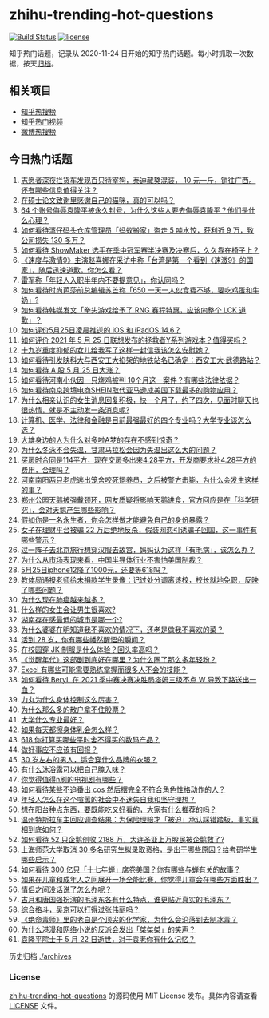 # zhihu-trending-hot-questions

[![Build Status](https://github.com/justjavac/zhihu-trending-hot-questions/workflows/ci/badge.svg?branch=master)](https://github.com/justjavac/zhihu-trending-hot-questions/actions)
[![license](https://img.shields.io/github/license/justjavac/zhihu-trending-hot-questions)](https://github.com/justjavac/zhihu-trending-hot-questions/blob/master/LICENSE)

知乎热门话题，记录从 2020-11-24 日开始的知乎热门话题。每小时抓取一次数据，按天[归档](./archives)。

## 相关项目

- [知乎热搜榜](https://github.com/justjavac/zhihu-trending-top-search)
- [知乎热门视频](https://github.com/justjavac/zhihu-trending-hot-video)
- [微博热搜榜](https://github.com/justjavac/weibo-trending-hot-search)

## 今日热门话题

<!-- BEGIN -->
<!-- 最后更新时间 Wed May 26 2021 02:33:15 GMT+0800 (China Standard Time) -->

1. [志愿者深夜拦货车发现百只待宰狗，泰迪藏獒混装， 10
   元一斤，销往广西。还有哪些信息值得关注？](https://www.zhihu.com/question/461282064)
2. [在硕士论文致谢里感谢自己的猫咪，真的可以吗？](https://www.zhihu.com/question/461220227)
3. [64
   个账号侮辱袁隆平被永久封号，为什么这些人要去侮辱袁隆平？他们是什么心理？](https://www.zhihu.com/question/461316765)
4. [如何看待湾仔码头仓库管理员「蚂蚁搬家」盗走 5 吨水饺，获利近 9 万，致公司损失 130
   多万？](https://www.zhihu.com/question/461183162)
5. [如何看待 ShowMaker
   选手在季中冠军赛半决赛及决赛后，久久靠在椅子上？](https://www.zhihu.com/question/460956969)
6. [《速度与激情9》主演赵喜娜在采访中称「台湾是第一个看到《速激9》的国家」，随后迅速道歉，你怎么看？](https://www.zhihu.com/question/461250975)
7. [雷军称「年轻人入职半年内不要提意见」，你认同吗？](https://www.zhihu.com/question/461347400)
8. [如何看待时尚芭莎前总编辑苏芒称「650
   一天一人伙食费不够，要吃鸡蛋和牛奶」?](https://www.zhihu.com/question/461057693)
9. [如何看待韩媒发文「拳头游戏给予了 RNG 赛程特惠，应该向整个 LCK
   道歉」？](https://www.zhihu.com/question/461315452)
10. [如何评价5月25日凌晨推送的 iOS 和 iPadOS
    14.6？](https://www.zhihu.com/question/461255795)
11. [如何评价 2021 年 5 月 25
    日联想发布的拯救者Y系列游戏本？值得买吗？](https://www.zhihu.com/question/461301869)
12. [十九岁重度抑郁的女儿给我写了这样一封信我该怎么安慰她？](https://www.zhihu.com/question/460881487)
13. [如何看待引发陕科大与西安工大掐架的地铁站名已确定：西安工大·武德路站？](https://www.zhihu.com/question/461160602)
14. [如何看待 A 股 5 月 25 日大涨？](https://www.zhihu.com/question/461315219)
15. [如何看待河南小伙因一只烧鸡被判
    10个月这一案件？有哪些法律依据？](https://www.zhihu.com/question/460929448)
16. [如何看待南京跨境电商SHEIN取代亚马逊成美国下载最多的购物应用？](https://www.zhihu.com/question/461229919)
17. [为什么相亲认识的女生消息回复积极，快一个月了，约了四次，见面时聊天也很热情，就是不主动发一条消息呢?](https://www.zhihu.com/question/460678480)
18. [计算机、医学、法律和金融是目前最强最好的四个专业吗？大学专业该怎么选？](https://www.zhihu.com/question/458947942)
19. [大雄身边的人为什么对多啦A梦的存在不感到惊奇？](https://www.zhihu.com/question/284594524)
20. [为什么冬泳不会失温，甘肃马拉松会因为失温出这么大的问题？](https://www.zhihu.com/question/460950129)
21. [买房时合同是114平方，现在交房多出来4.28平方，开发商要求补4.28平方的费用，合理吗？](https://www.zhihu.com/question/460780593)
22. [河南南阳两只老虎逃出笼舍咬死饲养员，之后被警方击毙，为什么会发生这样的事？](https://www.zhihu.com/question/461359417)
23. [郑州公园天鹅被强戴颈环，网友质疑将影响天鹅进食，官方回应是在「科学研究」，会对天鹅产生哪些影响？](https://www.zhihu.com/question/461338939)
24. [假如你是一名永生者，你会怎样做才能避免自己的身份暴露？](https://www.zhihu.com/question/438453657)
25. [女子在理财平台被骗 22
    万后绝地反杀，假装网恋引诱骗子回国，这一事件有哪些警示？](https://www.zhihu.com/question/461157072)
26. [过一阵子去北京旅行想穿汉服去故宫，妈妈认为这样「有毛病」，该怎么办？](https://www.zhihu.com/question/456328349)
27. [为什么从市场表现来看，中国半导体行业不害怕美国制裁？](https://www.zhihu.com/question/459925498)
28. [5月25日iphone12降了1000元，还要等618吗？](https://www.zhihu.com/question/461245434)
29. [教体局通报老师给未捐款学生录像：记过处分调离该校，校长就地免职，反映了哪些问题？](https://www.zhihu.com/question/460650421)
30. [为什么现在肺癌越来越多？](https://www.zhihu.com/question/454025025)
31. [什么样的女生会让男生很喜欢?](https://www.zhihu.com/question/375563536)
32. [湖南存在感最低的城市是哪一个?](https://www.zhihu.com/question/386810766)
33. [为什么婆婆在明知道我不喜欢的情况下，还老是做我不喜欢的菜？](https://www.zhihu.com/question/455272913)
34. [活到 28 岁，你有哪些幡然醒悟的瞬间？](https://www.zhihu.com/question/461293445)
35. [在校园穿 JK 制服是什么体验？回头率高吗？](https://www.zhihu.com/question/294151930)
36. [《觉醒年代》这部剧到底好在哪里？为什么圈了那么多年轻粉？](https://www.zhihu.com/question/459410613)
37. [Excel 有哪些可能需要熟练掌握而很多人不会的技能？](https://www.zhihu.com/question/21758700)
38. [如何看待 BeryL 在 2021 季中赛决赛决胜局塔姆三级不点 W
    导致下路送出一血？](https://www.zhihu.com/question/461134288)
39. [力丸为什么身体控制这么厉害？](https://www.zhihu.com/question/461231751)
40. [为什么那么多的散户拿不住股票？](https://www.zhihu.com/question/454430837)
41. [大学什么专业最好？](https://www.zhihu.com/question/309589722)
42. [如果每天都擦身体乳会怎么样？](https://www.zhihu.com/question/282225899)
43. [618 你打算买哪些平时舍不得买的数码产品？](https://www.zhihu.com/question/399994145)
44. [做好事应不应该有回报？](https://www.zhihu.com/question/324276814)
45. [30 岁左右的男人，适合穿什么品牌的衣服？](https://www.zhihu.com/question/317625716)
46. [有什么沐浴露可以把自己腌入味？](https://www.zhihu.com/question/48929487)
47. [你觉得值得n刷的电视剧有哪些？](https://www.zhihu.com/question/379644335)
48. [如何看待某些不追番出 cos 然后摆完全不符合角色性格动作的人？](https://www.zhihu.com/question/459918581)
49. [年轻人怎么在这个喧嚣的社会中不迷失自我和坚守理想？](https://www.zhihu.com/question/26557967)
50. [想在阳台种点东西，要既能吃又好看的，大家有什么推荐的吗？](https://www.zhihu.com/question/460313478)
51. [温州特斯拉车主回应调查结果：为保险理赔才「被迫」承认踩错踏板，事实真相到底如何？](https://www.zhihu.com/question/461186429)
52. [如何看待 52 只企鹅创收 2188
    万，大连圣亚上万股民被企鹅救了?](https://www.zhihu.com/question/460735226)
53. [上海师范大学取消 30
    多名研究生拟录取资格，是出于哪些原因？给考研学生哪些启示？](https://www.zhihu.com/question/461141160)
54. [如何看待 300
    亿只「十七年蝉」席卷美国？你有哪些与蝉有关的故事？](https://www.zhihu.com/question/461290050)
55. [如果在儿童和成年人之间展开一场全能比赛，你觉得儿童会在哪些方面胜出？](https://www.zhihu.com/question/459854374)
56. [情侣之间没话说了怎么办呢？](https://www.zhihu.com/question/348132267)
57. [古月和唐国强扮演的毛泽东各有什么特点，谁更贴近真实的毛泽东？](https://www.zhihu.com/question/36988226)
58. [综合格斗，吴京可以打得过张伟丽吗？](https://www.zhihu.com/question/423787485)
59. [《绝命毒师》里的老白是个顶尖的化学家，为什么会沦落到去制冰毒？](https://www.zhihu.com/question/25830031)
60. [为什么港漫和网络小说的反派会发出「桀桀桀」的笑声？](https://www.zhihu.com/question/318052604)
61. [袁隆平院士于 5 月 22 日逝世，对于袁老你有什么记忆？](https://www.zhihu.com/question/460807345)

<!-- END -->

历史归档 [./archives](./archives)

### License

[zhihu-trending-hot-questions](https://github.com/justjavac/zhihu-trending-hot-questions)
的源码使用 MIT License 发布。具体内容请查看 [LICENSE](./LICENSE) 文件。
